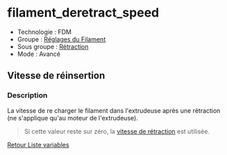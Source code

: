 # filament_deretract_speed

* Technologie : FDM
* Groupe : [Réglages du Filament](../filament_settings/filament_settings.md)
* Sous groupe : [Rétraction](../filament_settings/filament_settings.md#rétraction)
* Mode : Avancé

## Vitesse de réinsertion

### Description

La vitesse de re charger le filament dans l'extrudeuse après une rétraction (ne s'applique qu'au moteur de l'extrudeuse).

> Si cette valeur reste sur zéro, la [vitesse de rétraction](retract_speed.md) est utilisée.

[Retour Liste variables](variable_list.md)